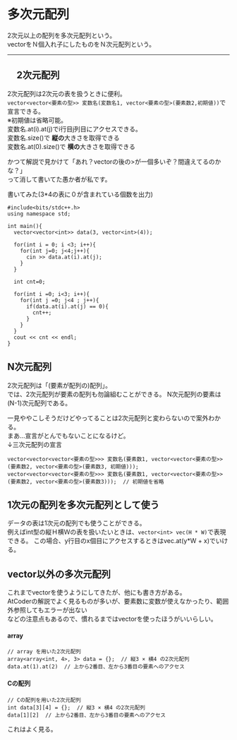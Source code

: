 # 多次元配列

2次元以上の配列を多次元配列という。  
vectorをＮ個入れ子にしたものをＮ次元配列という。
___

## 　2次元配列  

2次元配列は2次元の表を扱うときに便利。  
`vector<vector<要素の型>> 変数名(変数名1, vector<要素の型>(要素数2,初期値))`で宣言できる。  
※初期値は省略可能。  
変数名.at(i).at(j)でi行目j列目にアクセスできる。  
変数名.size()で
**縦の**大きさを取得できる  
変数名.at(0).size()で
**横の**大きさを取得できる  
  
かつて解説で見かけて「あれ？vectorの後の>が一個多いぞ？間違えてるのかな？」  
って消して書いてた愚か者が私です。


書いてみた(3*4の表に０が含まれている個数を出力)  
```
#include<bits/stdc++.h>
using namespace std;

int main(){
  vector<vector<int>> data(3, vector<int>(4));
  
  for(int i = 0; i <3; i++){
    for(int j=0; j<4;j++){
      cin >> data.at(i).at(j);
    }
  }
  
  int cnt=0;
  
  for(int i =0; i<3; i++){
    for(int j =0; j<4 ; j++){
      if(data.at(i).at(j) == 0){
        cnt++;
      }
    }
  }
  cout << cnt << endl;
}
```
## N次元配列  

2次元配列は「(要素が配列の)配列」。  
では、2次元配列が要素の配列も勿論組むことができる。
N次元配列の要素は(N-1)次元配列である。  

一見ややこしそうだけどやってることは2次元配列と変わらないので案外わかる。  
まあ…宣言がとんでもないことになるけど。  
↓三次元配列の宣言
```
vector<vector<vector<要素の型>>> 変数名(要素数1, vector<vector<要素の型>>(要素数2, vector<要素の型>(要素数3, 初期値)));
vector<vector<vector<要素の型>>> 変数名(要素数1, vector<vector<要素の型>>(要素数2, vector<要素の型>(要素数3)));  // 初期値を省略

```


## 1次元の配列を多次元配列として使う

データの表は1次元の配列でも使うことができる。  
例えばint型の縦Ｈ横Ｗの表を扱いたいときは、`vector<int> vec(H * W)`で表現できる。
この場合、y行目のx個目にアクセスするときはvec.at(y*W + x)でいける。  


## vector以外の多次元配列

これまでvectorを使うようにしてきたが、他にも書き方がある。  
AtCoderの解説でよく見るものが多いが、要素数に変数が使えなかったり、範囲外参照してもエラーが出ない  
などの注意点もあるので、慣れるまではvectorを使ったほうがいいらしい。  

#### array

```
// array を用いた2次元配列
array<array<int, 4>, 3> data = {};  // 縦3 × 横4 の2次元配列
data.at(1).at(2)  // 上から2番目、左から3番目の要素へのアクセス
```

#### Cの配列

```
// Cの配列を用いた2次元配列
int data[3][4] = {};  // 縦3 × 横4 の2次元配列
data[1][2]  // 上から2番目、左から3番目の要素へのアクセス
```

これはよく見る。



